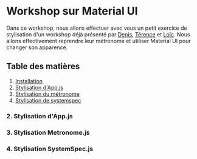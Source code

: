 # Workshop sur Material UI
Dans ce workshop, nous allons effectuer avec vous un petit exercice de stylisation d'un workshop déjà présenté par 
[Denis](https://github.com/Debourgeo), [Térence](https://github.com/terencehecq) et [Loïc](https://github.com/LoicLissens). Nous allons effectivement reprendre leur métronome et utiliser Material UI pour changer son apparence. 

## Table des matières
1. [Installation](#setup)
2. [Stylisation d'App.js](#app)
3. [Stylisation du métronome](#metronome)
4. [Stylisation de systemspec](#systemspec)

### 2. Stylisation d'App.js <a name="app"></a>

### 3. Stylisation Metronome.js <a name="metronome"></a>

### 4. Stylisation SystemSpec.js <a name="systemspec"></a>

